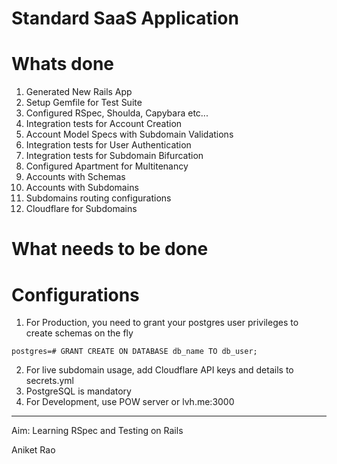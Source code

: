 Standard SaaS Application
======

# Whats done
1. Generated New Rails App
2. Setup Gemfile for Test Suite
3. Configured RSpec, Shoulda, Capybara etc...
4. Integration tests for Account Creation
5. Account Model Specs with Subdomain Validations
6. Integration tests for User Authentication
7. Integration tests for Subdomain Bifurcation
8. Configured Apartment for Multitenancy
9. Accounts with Schemas
10. Accounts with Subdomains
11. Subdomains routing configurations
12. Cloudflare for Subdomains

# What needs to be done

# Configurations

1. For Production, you need to grant your postgres user privileges to create schemas on the fly

```
postgres=# GRANT CREATE ON DATABASE db_name TO db_user;
```
2. For live subdomain usage, add Cloudflare API keys and details to secrets.yml
3. PostgreSQL is mandatory
4. For Development, use POW server or lvh.me:3000

___

Aim: Learning RSpec and Testing on Rails

Aniket Rao
